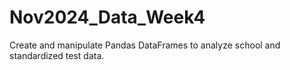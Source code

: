 # Nov2024_Data_Week4
Create and manipulate Pandas DataFrames to analyze school and standardized test data.

